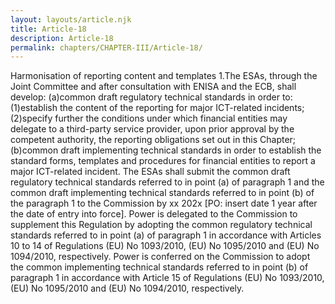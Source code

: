 ```yaml
---
layout: layouts/article.njk
title: Article-18
description: Article-18
permalink: chapters/CHAPTER-III/Article-18/
---
```

Harmonisation of reporting content and templates 
1.The ESAs, through the Joint Committee and after consultation with ENISA and the ECB, shall develop: 
(a)common draft regulatory technical standards in order to: 
(1)establish the content of the reporting for major ICT-related incidents; 
(2)specify further the conditions under which financial entities may delegate to a third-party service provider, upon prior approval by the competent authority, the reporting obligations set out in this Chapter; 
(b)common draft implementing technical standards in order to establish the standard forms, templates and procedures for financial entities to report a major ICT-related incident.
The ESAs shall submit the common draft regulatory technical standards referred to in point (a) of paragraph 1 and the common draft implementing technical standards referred to in point (b) of the paragraph 1 to the Commission by xx 202x [PO: insert date 1 year after the date of entry into force].
Power is delegated to the Commission to supplement this Regulation by adopting the common regulatory technical standards referred to in point (a) of paragraph 1 in accordance with Articles 10 to 14 of Regulations (EU) No 1093/2010, (EU) No 1095/2010 and (EU) No 1094/2010, respectively. 
Power is conferred on the Commission to adopt the common implementing technical standards referred to in point (b) of paragraph 1 in accordance with Article 15 of Regulations (EU) No 1093/2010, (EU) No 1095/2010 and (EU) No 1094/2010, respectively. 

